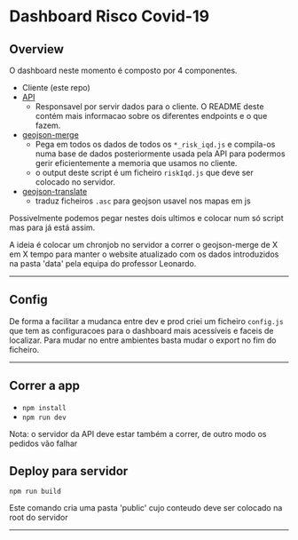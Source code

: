 # Dashboard Risco Covid-19

## Overview

O dashboard neste momento é composto por 4 componentes.

- Cliente (este repo)
- [API](https://github.com/devcanas/dashboard-risk-api)
  - Responsavel por servir dados para o cliente. O README deste contém mais informacao sobre os diferentes endpoints e o que fazem.
- [geojson-merge](https://github.com/devcanas/geojson-merge)
  - Pega em todos os dados de todos os `*_risk_iqd.js` e compila-os numa base de dados posteriormente usada pela API para podermos gerir eficientemente a memoria que usamos no cliente.
  - o output deste script é um ficheiro `riskIqd.js` que deve ser colocado no servidor.
- [geojson-translate](https://github.com/devcanas/geojson_translate)
  - traduz ficheiros `.asc` para geojson usavel nos mapas em js

Possivelmente podemos pegar nestes dois ultimos e colocar num só script mas para já está assim.

A ideia é colocar um chronjob no servidor a correr o geojson-merge de X em X tempo para manter o website atualizado com os dados introduzidos na pasta 'data' pela equipa do professor Leonardo.

---

## Config

De forma a facilitar a mudanca entre dev e prod criei um ficheiro `config.js` que tem as configuracoes para o dashboard mais acessíveis e faceis de localizar.
Para mudar no entre ambientes basta mudar o export no fim do ficheiro.

---

## Correr a app

- `npm install`
- `npm run dev`

Nota: o servidor da API deve estar também a correr, de outro modo os pedidos vão falhar

## Deploy para servidor

`npm run build`

Este comando cria uma pasta 'public' cujo conteudo deve ser colocado na root do servidor

---
